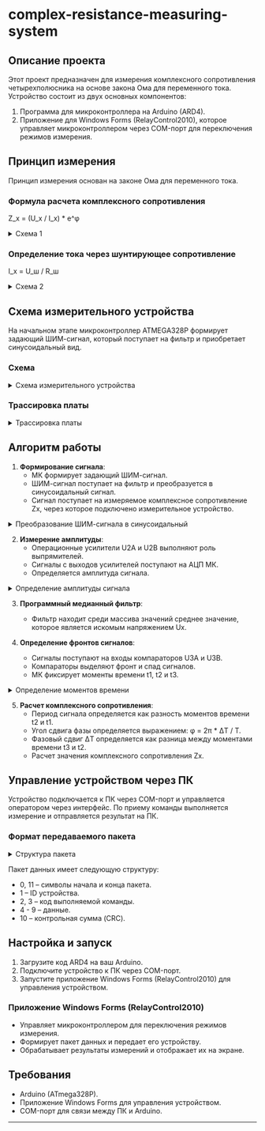 # complex-resistance-measuring-system 

## Описание проекта
Этот проект предназначен для измерения комплексного сопротивления четырехполюсника на основе закона Ома для переменного тока. Устройство состоит из двух основных компонентов:
1. Программа для микроконтроллера на Arduino (ARD4).
2. Приложение для Windows Forms (RelayControl2010), которое управляет микроконтроллером через COM-порт для переключения режимов измерения.

## Принцип измерения

Принцип измерения основан на законе Ома для переменного тока.

### Формула расчета комплексного сопротивления

Z_x = (U_x / I_x) * e^φ

<details><summary>Схема 1</summary>

![Z_x](image.png)

</details>


### Определение тока через шунтирующее сопротивление

I_x = U_ш / R_ш

<details><summary>Схема 2</summary>

![I_x](image-1.png)

</details>

## Схема измерительного устройства

На начальном этапе микроконтроллер ATMEGA328P формирует задающий ШИМ-сигнал, который поступает на фильтр и приобретает синусоидальный вид.

### Схема

<details><summary>Схема измерительного устройства</summary>

![Схема измерительного устройства](image-2.png)

</details>

### Трассировка платы

<details><summary>Трассировка платы</summary>

![компоновка](компоновка.jpg)
![трассировка низ](<трассировка низ.jpg>)

</details>

## Алгоритм работы

1. **Формирование сигнала**:
    - МК формирует задающий ШИМ-сигнал.
    - ШИМ-сигнал поступает на фильтр и преобразуется в синусоидальный сигнал.
    - Сигнал поступает на измеряемое комплексное сопротивление Zx, через которое подключено измерительное устройство.

<details><summary>Преобразование ШИМ-сигнала в синусоидальный</summary>

![ШИМ-1](график2.jpg) 
![ШИМ-2](график3.jpg)

</details>

2. **Измерение амплитуды**:
    - Операционные усилители U2A и U2B выполняют роль выпрямителей.
    - Сигналы с выходов усилителей поступают на АЦП МК.
    - Определяется амплитуда сигнала.

<details><summary>Определение амплитуды сигнала</summary>

![Схема 3](image-5.png)
![Амплитуда сигнала](график1.jpg)

</details>

3. **Программный медианный фильтр**:
    - Фильтр находит среди массива значений среднее значение, которое является искомым напряжением Ux.

4. **Определение фронтов сигналов**:
    - Сигналы поступают на входы компараторов U3A и U3B.
    - Компараторы выделяют фронт и спад сигналов.
    - МК фиксирует моменты времени t1, t2 и t3.

<details><summary>Определение моментов времени </summary>

![Схема 4](график5.BMP)
![Моменты времени](график6.jpg)

</details>    

5. **Расчет комплексного сопротивления**:
    - Период сигнала определяется как разность моментов времени t2 и t1.
    - Угол сдвига фазы определяется выражением: φ = 2π * ΔT / T.
    - Фазовый сдвиг ΔT определяется как разница между моментами времени t3 и t2.
    - Расчет значения комплексного сопротивления Zx.

## Управление устройством через ПК

Устройство подключается к ПК через COM-порт и управляется оператором через интерфейс. По приему команды выполняется измерение и отправляется результат на ПК.

### Формат передаваемого пакета

<details><summary>Структура пакета</summary>

![Структура пакета](схема3.BMP)

</details>  

Пакет данных имеет следующую структуру:
- 0, 11 – символы начала и конца пакета.
- 1 – ID устройства.
- 2, 3 – код выполняемой команды.
- 4 - 9 – данные.
- 10 – контрольная сумма (CRC).

## Настройка и запуск

1. Загрузите код ARD4 на ваш Arduino.
2. Подключите устройство к ПК через COM-порт.
3. Запустите приложение Windows Forms (RelayControl2010) для управления устройством.

### Приложение Windows Forms (RelayControl2010)

- Управляет микроконтроллером для переключения режимов измерения.
- Формирует пакет данных и передает его устройству.
- Обрабатывает результаты измерений и отображает их на экране.

## Требования

- Arduino (ATmega328P).
- Приложение Windows Forms для управления устройством.
- COM-порт для связи между ПК и Arduino.

---
